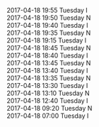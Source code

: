 2017-04-18 19:55 Tuesday  I  
2017-04-18 19:50 Tuesday  N  
2017-04-18 19:40 Tuesday  I  
2017-04-18 19:35 Tuesday  N  
2017-04-18 19:15 Tuesday  I  
2017-04-18 18:45 Tuesday  N  
2017-04-18 18:40 Tuesday  I  
2017-04-18 13:45 Tuesday  N  
2017-04-18 13:40 Tuesday  I  
2017-04-18 13:35 Tuesday  N  
2017-04-18 13:30 Tuesday  I  
2017-04-18 13:10 Tuesday  N  
2017-04-18 12:40 Tuesday  I  
2017-04-18 09:20 Tuesday  N  
2017-04-18 07:00 Tuesday  I  
